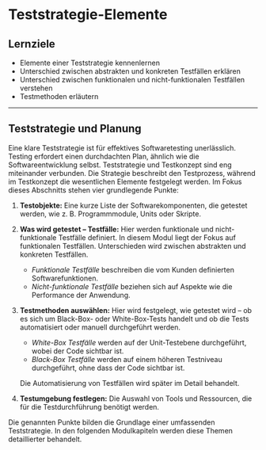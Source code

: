# Teststrategie-Elemente

## Lernziele

- Elemente einer Teststrategie kennenlernen
- Unterschied zwischen abstrakten und konkreten Testfällen erklären
- Unterschied zwischen funktionalen und nicht-funktionalen Testfällen verstehen
- Testmethoden erläutern

---

## Teststrategie und Planung

Eine klare Teststrategie ist für effektives Softwaretesting unerlässlich. Testing erfordert einen durchdachten Plan, ähnlich wie die Softwareentwicklung selbst. Teststrategie und Testkonzept sind eng miteinander verbunden. Die Strategie beschreibt den Testprozess, während im Testkonzept die wesentlichen Elemente festgelegt werden. Im Fokus dieses Abschnitts stehen vier grundlegende Punkte:

1. **Testobjekte:** Eine kurze Liste der Softwarekomponenten, die getestet werden, wie z. B. Programmmodule, Units oder Skripte.

2. **Was wird getestet – Testfälle:** Hier werden funktionale und nicht-funktionale Testfälle definiert. In diesem Modul liegt der Fokus auf funktionalen Testfällen. Unterschieden wird zwischen abstrakten und konkreten Testfällen.

   - _Funktionale Testfälle_ beschreiben die vom Kunden definierten Softwarefunktionen.
   - _Nicht-funktionale Testfälle_ beziehen sich auf Aspekte wie die Performance der Anwendung.

3. **Testmethoden auswählen:** Hier wird festgelegt, wie getestet wird – ob es sich um Black-Box- oder White-Box-Tests handelt und ob die Tests automatisiert oder manuell durchgeführt werden.

   - _White-Box Testfälle_ werden auf der Unit-Testebene durchgeführt, wobei der Code sichtbar ist.
   - _Black-Box Testfälle_ werden auf einem höheren Testniveau durchgeführt, ohne dass der Code sichtbar ist.

   Die Automatisierung von Testfällen wird später im Detail behandelt.

4. **Testumgebung festlegen:** Die Auswahl von Tools und Ressourcen, die für die Testdurchführung benötigt werden.

Die genannten Punkte bilden die Grundlage einer umfassenden Teststrategie. In den folgenden Modulkapiteln werden diese Themen detaillierter behandelt.
